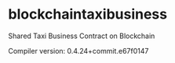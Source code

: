 # blockchaintaxibusiness
Shared Taxi Business Contract on Blockchain

Compiler version: 0.4.24+commit.e67f0147
